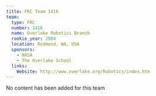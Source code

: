 ```yaml
---
title: FRC Team 1416
team:
  type: FRC
  number: 1416
  name: Overlake Robotics Branch
  rookie_year: 2004
  location: Redmond, WA, USA
  sponsors:
    - NASA
    - The Overlake School
  links:
    Website: http://www.overlake.org/Robotics/index.htm
---
```

No content has been added for this team